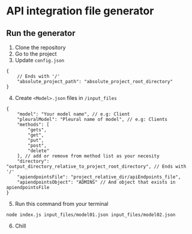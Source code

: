 
# API integration file generator

## Run the generator
1. Clone the repository
2. Go to the project
3. Update `config.json`

```
{
	// Ends with '/'
	"absolute_project_path": "absolute_project_root_directory"
}

```
4. Create `<Model>.json` files in `/input_files`

```
{
	"model": "Your model name", // e.g: Client
	"pleuralModel": "Pleural name of model", // e.g: Clients
	"methods": [ 
		"gets",
		"get",
		"put",
		"post",
		"delete"
	], // add or remove from method list as your necesity
	"directory": "output_directory_relative_to_project_root_directory",	// Ends with '/'
	"apiendpointsFile": "project_relative_dir/apiEndpoints_file",
	"apiendpointsObject": "ADMINS" // And object that exists in apiendpointsFile
}
```

5. Run this command from your terminal
```
node index.js input_files/model01.json input_files/model02.json
```
6. Chill